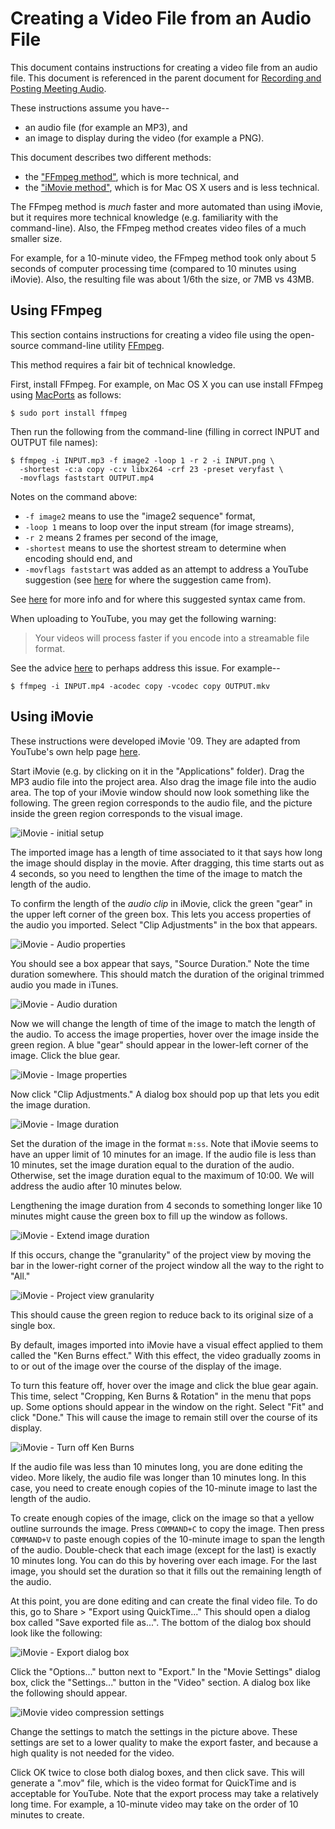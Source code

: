 Creating a Video File from an Audio File
========================================

This document contains instructions for creating a video file from
an audio file.  This document is referenced in the parent document for
[Recording and Posting Meeting Audio](audio.md).

These instructions assume you have--

* an audio file (for example an MP3), and
* an image to display during the video (for example a PNG).

This document describes two different methods:

* the ["FFmpeg method"](#using-ffmpeg), which is more technical, and
* the ["iMovie method"](#using-imovie), which is for Mac OS X users
  and is less technical.

The FFmpeg method is _much_ faster and more automated than using iMovie,
but it requires more technical knowledge (e.g. familiarity with the
command-line).  Also, the FFmpeg method creates video files of a much
smaller size.

For example, for a 10-minute video, the FFmpeg method took only about
5 seconds of computer processing time (compared to 10 minutes using iMovie).
Also, the resulting file was about 1/6th the size, or 7MB vs 43MB.


Using FFmpeg
------------

This section contains instructions for creating a video file using the
open-source command-line utility [FFmpeg][ffmpeg].

This method requires a fair bit of technical knowledge.

First, install FFmpeg.  For example, on Mac OS X you can use install
FFmpeg using [MacPorts][macports] as follows:

    $ sudo port install ffmpeg

Then run the following from the command-line (filling in correct INPUT
and OUTPUT file names):

    $ ffmpeg -i INPUT.mp3 -f image2 -loop 1 -r 2 -i INPUT.png \
      -shortest -c:a copy -c:v libx264 -crf 23 -preset veryfast \
      -movflags faststart OUTPUT.mp4

Notes on the command above:

* `-f image2` means to use the "image2 sequence" format,
* `-loop 1` means to loop over the input stream (for image streams),
* `-r 2` means 2 frames per second of the image,
* `-shortest` means to use the shortest stream to determine when encoding
  should end, and
* `-movflags faststart` was added as an attempt to address a YouTube
  suggestion (see [here][streamable_encoding] for where the suggestion
  came from).

See [here](http://superuser.com/a/538168) for more info and for where
this suggested syntax came from.

When uploading to YouTube, you may get the following warning:

> Your videos will process faster if you encode into a streamable file format.

See the advice [here][streamable_encoding] to perhaps address this issue.
For example--

    $ ffmpeg -i INPUT.mp4 -acodec copy -vcodec copy OUTPUT.mkv


Using iMovie
------------

These instructions were developed iMovie '09.  They are adapted from
YouTube's own help page [here][youtube-help].

Start iMovie (e.g. by clicking on it in the "Applications" folder).
Drag the MP3 audio file into the project area.  Also drag the image file
into the audio area.  The top of your iMovie window should now look
something like the following.  The green region corresponds to the
audio file, and the picture inside the green region corresponds to
the visual image.

![](images/imovie_01_initial_setup.png "iMovie - initial setup")

The imported image has a length of time associated to it
that says how long the image should display in the movie.
After dragging, this time starts out as 4 seconds, so you need to lengthen
the time of the image to match the length of the audio.

To confirm the length of the _audio clip_ in iMovie, click the green "gear"
in the upper left corner of the green box.  This lets you access
properties of the audio you imported.  Select "Clip Adjustments" in the
box that appears.

![](images/imovie_02_audio_properties.png "iMovie - Audio properties")

You should see a box appear that says, "Source Duration."  Note the time
duration somewhere.  This should match the duration of the original
trimmed audio you made in iTunes.

![](images/imovie_03_audio_duration.png "iMovie - Audio duration")

Now we will change the length of time of the image to match
the length of the audio.  To access the image properties, hover over the
image inside the green region.  A blue "gear" should appear in
the lower-left corner of the image.  Click the blue gear.

![](images/imovie_04_image_properties.png "iMovie - Image properties")

Now click "Clip Adjustments."  A dialog box should pop up that lets you
edit the image duration.

![](images/imovie_05_image_duration.png "iMovie - Image duration")

Set the duration of the image in the format `m:ss`.  Note that iMovie
seems to have an upper limit of 10 minutes for an image.
If the audio file is less than 10 minutes, set the image duration
equal to the duration of the audio.  Otherwise, set the image duration
equal to the maximum of 10:00.  We will address the audio after
10 minutes below.

Lengthening the image duration from 4 seconds to something longer
like 10 minutes might cause the green box to fill up the window as follows.

![](images/imovie_06_extend_image_duration.png "iMovie - Extend image duration")

If this occurs, change the "granularity" of the project view by moving
the bar in the lower-right corner of the project window all the way to
the right to "All."

![](images/imovie_07_granularity.png "iMovie - Project view granularity")

This should cause the green region to reduce back to its original size
of a single box.

By default, images imported into iMovie have a visual effect applied
to them called the "Ken Burns effect."  With this effect, the video
gradually zooms in to or out of the image over the course of the display
of the image.

To turn this feature off, hover over the image and click the blue gear
again.  This time, select "Cropping, Ken Burns & Rotation" in the menu
that pops up.  Some options should appear in the window on the right.
Select "Fit" and click "Done."  This will cause the image to remain still
over the course of its display.

![](images/imovie_08_turn_off_ken_burns.png "iMovie - Turn off Ken Burns")

If the audio file was less than 10 minutes long, you are done editing
the video.  More likely, the audio file was longer than 10
minutes long.  In this case, you need to create enough copies of
the 10-minute image to last the length of the audio.

To create enough copies of the image, click on the image so that a yellow
outline surrounds the image.  Press `COMMAND+C` to copy the image.
Then press `COMMAND+V` to paste enough copies of the 10-minute
image to span the length of the audio.  Double-check that each image
(except for the last) is exactly 10 minutes long.  You can do this by
hovering over each image.  For the last image, you should set the
duration so that it fills out the remaining length of the audio.

At this point, you are done editing and can create the final video file.
To do this, go to Share > "Export using QuickTime..."  This should
open a dialog box called "Save exported file as...".  The bottom of the
dialog box should look like the following:

![](images/imovie_09_export_dialog_box.png "iMovie - Export dialog box")


Click the "Options..." button next to "Export."  In the "Movie Settings"
dialog box, click the "Settings..." button in the "Video" section.
A dialog box like the following should appear.

![](images/imovie_10_video_compression.png "iMovie video compression settings")

Change the settings to match the settings in the picture above.
These settings are set to a lower quality to make the export faster, and
because a high quality is not needed for the video.

Click OK twice to close both dialog boxes, and then click save.
This will generate a ".mov" file, which is the video format for QuickTime
and is acceptable for YouTube.  Note that the export process may take a
relatively long time.  For example, a 10-minute video may take on the
order of 10 minutes to create.


[ffmpeg]: https://www.ffmpeg.org/
[macports]: https://www.macports.org/
[streamable_encoding]: http://hetzel.net/2014-01-29/youtube-videos-will-process-faster-encode-streamable-file-format/
[youtube-help]: https://support.google.com/youtube/answer/1696878?hl=en
